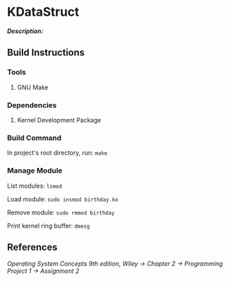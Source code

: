 # KDataStruct
***Description:***
## Build Instructions
### Tools
1. GNU Make
### Dependencies
1. Kernel Development Package
### Build Command
In project's root directory, run: ```make```
### Manage Module
List modules: ```lsmod```

Load module: ```sudo insmod birthday.ko```

Remove module: ```sudo rmmod birthday```

Print kernel ring buffer: ```dmesg```

## References
*Operating System Concepts 9th edition, Wiley -> Chapter 2 -> Programming Project 1 -> Assignment 2*
